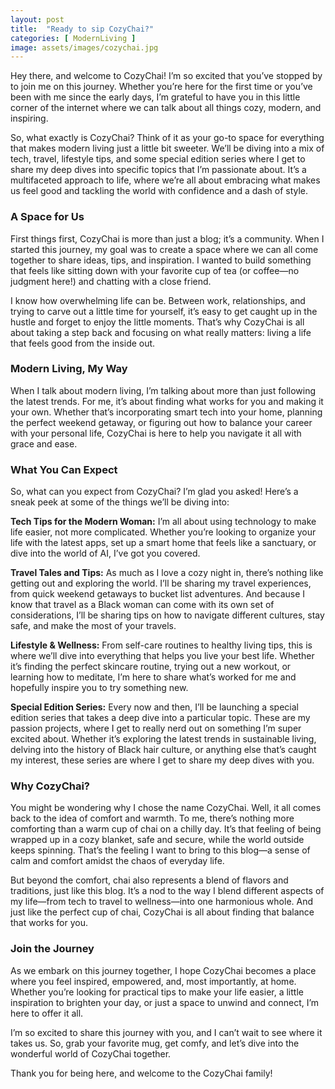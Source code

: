 ```yaml
---
layout: post
title:  "Ready to sip CozyChai?"
categories: [ ModernLiving ]
image: assets/images/cozychai.jpg
---
```

Hey there, and welcome to CozyChai! I’m so excited that you’ve stopped by to join me on this journey. Whether you’re here for the first time or you’ve been with me since the early days, I’m grateful to have you in this little corner of the internet where we can talk about all things cozy, modern, and inspiring.

So, what exactly is CozyChai? Think of it as your go-to space for everything that makes modern living just a little bit sweeter. We’ll be diving into a mix of tech, travel, lifestyle tips, and some special edition series where I get to share my deep dives into specific topics that I’m passionate about. It’s a multifaceted approach to life, where we’re all about embracing what makes us feel good and tackling the world with confidence and a dash of style.

### A Space for Us

First things first, CozyChai is more than just a blog; it’s a community. When I started this journey, my goal was to create a space where we can all come together to share ideas, tips, and inspiration. I wanted to build something that feels like sitting down with your favorite cup of tea (or coffee—no judgment here!) and chatting with a close friend. 

I know how overwhelming life can be. Between work, relationships, and trying to carve out a little time for yourself, it’s easy to get caught up in the hustle and forget to enjoy the little moments. That’s why CozyChai is all about taking a step back and focusing on what really matters: living a life that feels good from the inside out.

### Modern Living, My Way

When I talk about modern living, I’m talking about more than just following the latest trends. For me, it’s about finding what works for you and making it your own. Whether that’s incorporating smart tech into your home, planning the perfect weekend getaway, or figuring out how to balance your career with your personal life, CozyChai is here to help you navigate it all with grace and ease.

### What You Can Expect

So, what can you expect from CozyChai? I’m glad you asked! Here’s a sneak peek at some of the things we’ll be diving into:

**Tech Tips for the Modern Woman:** I’m all about using technology to make life easier, not more complicated. Whether you’re looking to organize your life with the latest apps, set up a smart home that feels like a sanctuary, or dive into the world of AI, I’ve got you covered.

**Travel Tales and Tips:** As much as I love a cozy night in, there’s nothing like getting out and exploring the world. I’ll be sharing my travel experiences, from quick weekend getaways to bucket list adventures. And because I know that travel as a Black woman can come with its own set of considerations, I’ll be sharing tips on how to navigate different cultures, stay safe, and make the most of your travels.

**Lifestyle & Wellness:** From self-care routines to healthy living tips, this is where we’ll dive into everything that helps you live your best life. Whether it’s finding the perfect skincare routine, trying out a new workout, or learning how to meditate, I’m here to share what’s worked for me and hopefully inspire you to try something new.

**Special Edition Series:** Every now and then, I’ll be launching a special edition series that takes a deep dive into a particular topic. These are my passion projects, where I get to really nerd out on something I’m super excited about. Whether it’s exploring the latest trends in sustainable living, delving into the history of Black hair culture, or anything else that’s caught my interest, these series are where I get to share my deep dives with you.

### Why CozyChai?

You might be wondering why I chose the name CozyChai. Well, it all comes back to the idea of comfort and warmth. To me, there’s nothing more comforting than a warm cup of chai on a chilly day. It’s that feeling of being wrapped up in a cozy blanket, safe and secure, while the world outside keeps spinning. That’s the feeling I want to bring to this blog—a sense of calm and comfort amidst the chaos of everyday life.

But beyond the comfort, chai also represents a blend of flavors and traditions, just like this blog. It’s a nod to the way I blend different aspects of my life—from tech to travel to wellness—into one harmonious whole. And just like the perfect cup of chai, CozyChai is all about finding that balance that works for you.

### Join the Journey

As we embark on this journey together, I hope CozyChai becomes a place where you feel inspired, empowered, and, most importantly, at home. Whether you’re looking for practical tips to make your life easier, a little inspiration to brighten your day, or just a space to unwind and connect, I’m here to offer it all.

I’m so excited to share this journey with you, and I can’t wait to see where it takes us. So, grab your favorite mug, get comfy, and let’s dive into the wonderful world of CozyChai together.

Thank you for being here, and welcome to the CozyChai family!
